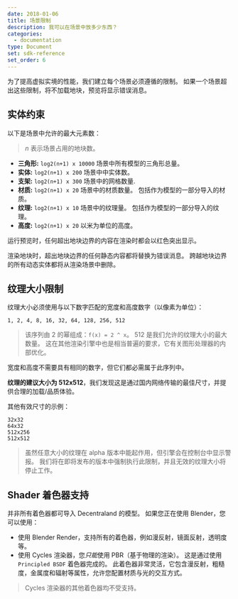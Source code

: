 ```yaml
---
date: 2018-01-06
title: 场景限制
description: 我可以在场景中放多少东西？
categories:
  - documentation
type: Document
set: sdk-reference
set_order: 6
---
```


为了提高虚拟实境的性能，我们建立每个场景必须遵循的限制。 如果一个场景超出这些限制，将不加载地块，预览将显示错误消息。

## 实体约束

以下是场景中允许的最大元素数：

> *n* 表示场景占用的地块数。

- **三角形:** `log2(n+1) x 10000` 场景中所有模型的三角形总量。
- **实体:** `log2(n+1) x 200` 场景中中实体数。
- **支架:** `log2(n+1) x 300` 场景中的网格数量.
- **材质:** `log2(n+1) x 20` 场景中的材质数量。 包括作为模型的一部分导入的材质。
- **纹理:** `log2(n+1) x 10` 场景中的纹理量。 包括作为模型的一部分导入的纹理。
- **高度:** `log2(n+1) x 20` 以米为单位的高度。

运行预览时，任何超出地块边界的内容在渲染时都会以红色突出显示。

渲染地块时，超出地块边界的任何静态内容都将替换为错误消息。 跨越地块边界的所有动态实体都将从渲染场景中删除。

## 纹理大小限制

纹理大小必须使用与以下数字匹配的宽度和高度数字（以像素为单位）：

```
1, 2, 4, 8, 16, 32, 64, 128, 256, 512
```

> 该序列由 2 的幂组成：`f(x) = 2 ^ x`。 512 是我们允许的纹理大小的最大数量。 这在其他渲染引擎中也是相当普遍的要求，它有关图形处理器的内部优化。

宽度和高度不需要具有相同的数字，但它们都必需属于此序列中。

**纹理的建议大小为 512x512**，我们发现这是通过国内网络传输的最佳尺寸，并提供合理的加载/品质体验。

其他有效尺寸的示例：
```
32x32
64x32
512x256
512x512
```

> 虽然任意大小的纹理在 alpha 版本中能起作用，但引擎会在控制台中显示警报。 我们将在即将发布的版本中强制执行此限制，并且无效的纹理大小将停止工作。

## Shader 着色器支持

并非所有着色器都可导入 Decentraland 的模型。 如果您正在使用 Blender，您可以使用：
  
- 使用 Blender Render，支持所有的着色器，例如漫反射，镜面反射，透明度等。
- 使用 Cycles 渲染器，您*只能*使用 PBR（基于物理的渲染）。 这是通过使用 `Principled BSDF` 着色器完成的。 此着色器非常灵活，它包含漫反射，粗糙度，金属度和辐射等属性，允许您配置材质与光的交互方式。

> Cycles 渲染器的其他着色器均不受支持。